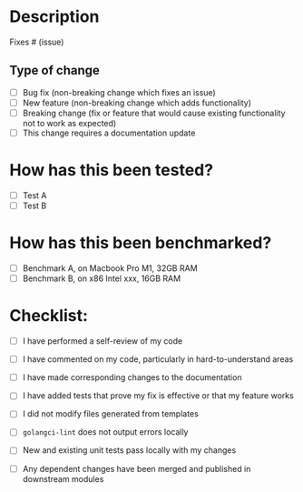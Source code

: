 # Description

<!-- Please include a summary of the changes and the related issue. Please also include relevant motivation and context. -->

Fixes # (issue)

## Type of change

<!-- Please delete options that are not relevant. -->

- [ ] Bug fix (non-breaking change which fixes an issue)
- [ ] New feature (non-breaking change which adds functionality)
- [ ] Breaking change (fix or feature that would cause existing functionality not to work as expected)
- [ ] This change requires a documentation update

# How has this been tested?

<!-- Please describe the tests that you ran or implemented to verify your changes. Could you provide instructions so we can reproduce? -->

- [ ] Test A
- [ ] Test B

# How has this been benchmarked?

<!-- Please describe the benchmarks that you ran to verify your changes. -->

- [ ] Benchmark A, on Macbook Pro M1, 32GB RAM
- [ ] Benchmark B, on x86 Intel xxx, 16GB RAM

# Checklist:

- [ ] I have performed a self-review of my code
- [ ] I have commented on my code, particularly in hard-to-understand areas
- [ ] I have made corresponding changes to the documentation
- [ ] I have added tests that prove my fix is effective or that my feature works
- [ ] I did not modify files generated from templates
- [ ] `golangci-lint` does not output errors locally
- [ ] New and existing unit tests pass locally with my changes
- [ ] Any dependent changes have been merged and published in downstream modules

